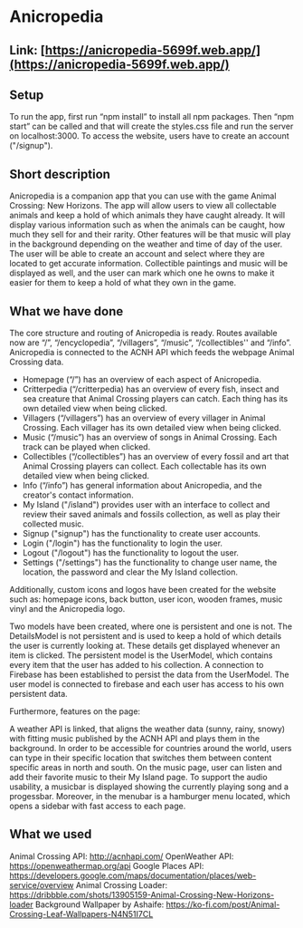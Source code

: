 # Anicropedia

## Link: [https://anicropedia-5699f.web.app/](https://anicropedia-5699f.web.app/)

## Setup
To run the app, first run “npm install” to install all npm packages. Then “npm start” can be called and that will create the styles.css file and run the server on localhost:3000. To access the website, users have to create an account ("/signup").

## Short description
Anicropedia is a companion app that you can use with the game Animal Crossing: New Horizons. The app will allow users to view all collectable animals and keep a hold of which animals they have caught already. It will display various information such as when the animals can be caught, how much they sell for and their rarity. Other features will be that music will play in the background depending on the weather and time of day of the user. The user will be able to create an account and select where they are located to get accurate information. Collectible paintings and music will be displayed as well, and the user can mark which one he owns to make it easier for them to keep a hold of what they own in the game.

## What we have done
The core structure and routing of Anicropedia is ready. Routes available now are “/”, “/encyclopedia”,  “/villagers”, “/music”, “/collectibles'' and “/info”. Anicropedia is connected to the ACNH API which feeds the webpage Animal Crossing data.

- Homepage (“/”) has an overview of each aspect of Anicropedia.
- Critterpedia (“/critterpedia) has an overview of every fish, insect and sea creature that Animal Crossing players can catch. Each thing has its own detailed view when being clicked.
- Villagers (“/villagers”) has an overview of every villager in Animal Crossing. Each villager has its own detailed view when being clicked.
- Music (“/music”) has an overview of songs in Animal Crossing. Each track can be played when clicked.
- Collectibles (“/collectibles”) has an overview of every fossil and art that Animal Crossing players can collect. Each collectable has its own detailed view when being clicked.
- Info (“/info”) has general information about Anicropedia, and the creator's contact information.
- My Island ("/island") provides user with an interface to collect and review their saved animals and fossils collection, as well as play their collected music.
- Signup ("signup") has the functionality to create user accounts.
- Login ("/login") has the functionality to login the user.
- Logout ("/logout") has the functionality to logout the user.
- Settings ("/settings") has the functionality to change user name, the location, the password and clear the My Island collection.


Additionally, custom icons and logos have been created for the website such as: homepage icons, back button, user icon, wooden frames, music vinyl and the Anicropedia logo.
 
Two models have been created, where one is persistent and one is not. The DetailsModel is not persistent and is used to keep a hold of which details the user is currently looking at. These details get displayed whenever an item is clicked. The persistent model is the UserModel, which contains every item that the user has added to his collection.
A connection to Firebase has been established to persist the data from the UserModel. The user model is connected to firebase and each user has access to his own persistent data.

Furthermore, features on the page:

A weather API is linked, that aligns the weather data (sunny, rainy, snowy) with fitting music published by the ACNH API and plays them in the background. In order to be accessible for countries around the world, users can type in their specific location that switches them between content specific areas in north and south. On the music page, user can listen and add their favorite music to their My Island page. To support the audio usability, a musicbar is displayed showing the currently playing song and a progessbar. Moreover, in the menubar is a hamburger menu located, which opens a sidebar with fast access to each page.

## What we used

Animal Crossing API: http://acnhapi.com/
OpenWeather API: https://openweathermap.org/api
Google Places API: https://developers.google.com/maps/documentation/places/web-service/overview
Animal Crossing Loader: https://dribbble.com/shots/13905159-Animal-Crossing-New-Horizons-loader
Background Wallpaper by Ashaife: https://ko-fi.com/post/Animal-Crossing-Leaf-Wallpapers-N4N51I7CL